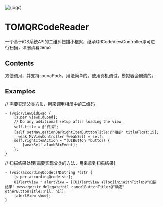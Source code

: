 ![(logo)](http://www.yeshichang.cn/images/works/logo.png)
# TOMQRCodeReader
一个基于iOS系统API的二维码扫描小框架，继承QRCodeViewController即可进行扫描，详细请看demo

## Contents
方便调用，并支持cocoaPods，用法简单的。使用真机调试，模拟器会崩溃的。

## Examples
// 需要实现父类方法，用来调用相册中的二维码

    - (void)viewDidLoad {  
        [super viewDidLoad];    
        // Do any additional setup after loading the view.    
        self.title = @"扫描";   
        [self setNavigationBarRightItemButttonTitle:@"相册" titleFloat:15];   
        __weak MyViewController *weakSelf = self;   
        self.rightItemAction = ^(UIButton *button) {    
            [weakSelf alumbBtnEvent];   
        };   
    } 

// 扫描结果处理[需要实现父类的方法，用来拿到扫描结果] 

    - (void)accordingQcode:(NSString *)str {  
        [super accordingQcode:str];  
        UIAlertView * alertView = [[UIAlertView alloc]initWithTitle:@"扫描结果" message:str delegate:nil cancelButtonTitle:@"确定" otherButtonTitles:nil, nil];  
        [alertView show];  
    }
